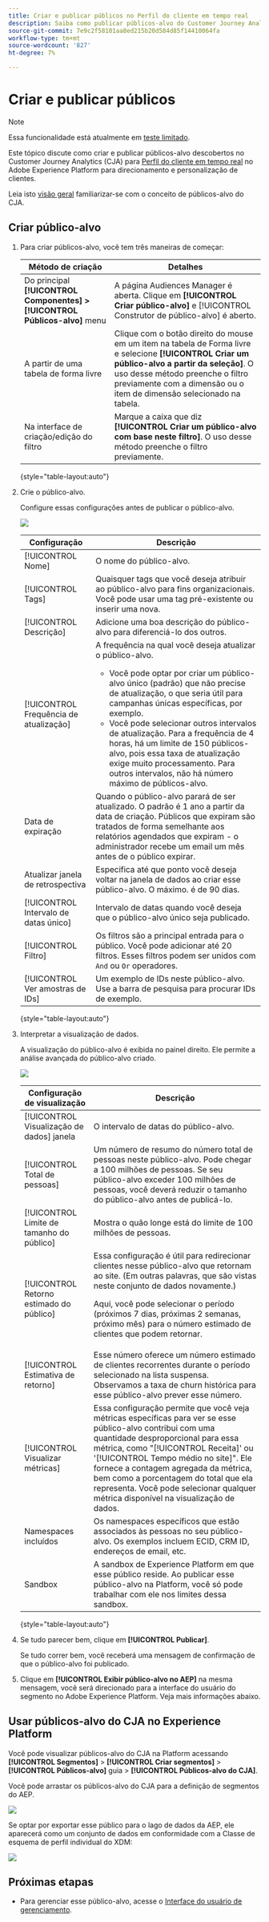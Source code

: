 ```yaml
---
title: Criar e publicar públicos no Perfil do cliente em tempo real
description: Saiba como publicar públicos-alvo do Customer Journey Analytics
source-git-commit: 7e9c2f58101aa8ed215b20d584d85f14410064fa
workflow-type: tm+mt
source-wordcount: '827'
ht-degree: 7%

---
```



# Criar e publicar públicos

>[!NOTE]
>
>Essa funcionalidade está atualmente em [teste limitado](/help/release-notes/releases.md).

Este tópico discute como criar e publicar públicos-alvo descobertos no Customer Journey Analytics (CJA) para [Perfil do cliente em tempo real](https://experienceleague.adobe.com/docs/experience-platform/profile/home.html?lang=pt-BR) no Adobe Experience Platform para direcionamento e personalização de clientes.

Leia isto [visão geral](/help/components/audiences/audiences-overview.md) familiarizar-se com o conceito de públicos-alvo do CJA.

## Criar público-alvo

1. Para criar públicos-alvo, você tem três maneiras de começar:

   | Método de criação | Detalhes |
   | --- | --- |
   | Do principal **[!UICONTROL Componentes] > [!UICONTROL Públicos-alvo]** menu | A página Audiences Manager é aberta. Clique em **[!UICONTROL Criar público-alvo]** e [!UICONTROL Construtor de público-alvo] é aberto. |
   | A partir de uma tabela de forma livre | Clique com o botão direito do mouse em um item na tabela de Forma livre e selecione **[!UICONTROL Criar um público-alvo a partir da seleção]**. O uso desse método preenche o filtro previamente com a dimensão ou o item de dimensão selecionado na tabela. |
   | Na interface de criação/edição do filtro | Marque a caixa que diz **[!UICONTROL Criar um público-alvo com base neste filtro]**. O uso desse método preenche o filtro previamente. |

   {style=&quot;table-layout:auto&quot;}

1. Crie o público-alvo.

   Configure essas configurações antes de publicar o público-alvo.

   ![](assets/create-audience.png)

   | Configuração | Descrição |
   | --- | --- |
   | [!UICONTROL Nome] | O nome do público-alvo. |
   | [!UICONTROL Tags] | Quaisquer tags que você deseja atribuir ao público-alvo para fins organizacionais. Você pode usar uma tag pré-existente ou inserir uma nova. |
   | [!UICONTROL Descrição] | Adicione uma boa descrição do público-alvo para diferenciá-lo dos outros. |
   | [!UICONTROL Frequência de atualização] | A frequência na qual você deseja atualizar o público-alvo.<ul><li>Você pode optar por criar um público-alvo único (padrão) que não precise de atualização, o que seria útil para campanhas únicas específicas, por exemplo.</li><li>Você pode selecionar outros intervalos de atualização. Para a frequência de 4 horas, há um limite de 150 públicos-alvo, pois essa taxa de atualização exige muito processamento. Para outros intervalos, não há número máximo de públicos-alvo.</li></ul> |
   | Data de expiração | Quando o público-alvo parará de ser atualizado. O padrão é 1 ano a partir da data de criação. Públicos que expiram são tratados de forma semelhante aos relatórios agendados que expiram - o administrador recebe um email um mês antes de o público expirar. |
   | Atualizar janela de retrospectiva | Especifica até que ponto você deseja voltar na janela de dados ao criar esse público-alvo. O máximo. é de 90 dias. |
   | [!UICONTROL Intervalo de datas único] | Intervalo de datas quando você deseja que o público-alvo único seja publicado. |
   | [!UICONTROL Filtro] | Os filtros são a principal entrada para o público. Você pode adicionar até 20 filtros. Esses filtros podem ser unidos com `And` ou `Or` operadores. |
   | [!UICONTROL Ver amostras de IDs] | Um exemplo de IDs neste público-alvo. Use a barra de pesquisa para procurar IDs de exemplo. |

   {style=&quot;table-layout:auto&quot;}

1. Interpretar a visualização de dados.

   A visualização do público-alvo é exibida no painel direito. Ele permite a análise avançada do público-alvo criado.

   ![](assets/data-preview.png)

   | Configuração de visualização | Descrição |
   | --- | --- |
   | [!UICONTROL Visualização de dados] janela | O intervalo de datas do público-alvo. |
   | [!UICONTROL Total de pessoas] | Um número de resumo do número total de pessoas neste público-alvo. Pode chegar a 100 milhões de pessoas. Se seu público-alvo exceder 100 milhões de pessoas, você deverá reduzir o tamanho do público-alvo antes de publicá-lo. |
   | [!UICONTROL Limite de tamanho do público] | Mostra o quão longe está do limite de 100 milhões de pessoas. |
   | [!UICONTROL Retorno estimado do público] | Essa configuração é útil para redirecionar clientes nesse público-alvo que retornam ao site. (Em outras palavras, que são vistas neste conjunto de dados novamente.) <p>Aqui, você pode selecionar o período (próximos 7 dias, próximas 2 semanas, próximo mês) para o número estimado de clientes que podem retornar. |
   | [!UICONTROL Estimativa de retorno] | Esse número oferece um número estimado de clientes recorrentes durante o período selecionado na lista suspensa. Observamos a taxa de churn histórica para esse público-alvo prever esse número. |
   | [!UICONTROL Visualizar métricas] | Essa configuração permite que você veja métricas específicas para ver se esse público-alvo contribui com uma quantidade desproporcional para essa métrica, como &quot;[!UICONTROL Receita]&#39; ou &#39;[!UICONTROL Tempo médio no site]&quot;. Ele fornece a contagem agregada da métrica, bem como a porcentagem do total que ela representa. Você pode selecionar qualquer métrica disponível na visualização de dados. |
   | Namespaces incluídos | Os namespaces específicos que estão associados às pessoas no seu público-alvo. Os exemplos incluem ECID, CRM ID, endereços de email, etc. |
   | Sandbox | A sandbox de Experience Platform em que esse público reside. Ao publicar esse público-alvo na Platform, você só pode trabalhar com ele nos limites dessa sandbox. |

   {style=&quot;table-layout:auto&quot;}

1. Se tudo parecer bem, clique em **[!UICONTROL Publicar]**.

   Se tudo correr bem, você receberá uma mensagem de confirmação de que o público-alvo foi publicado.

1. Clique em **[!UICONTROL Exibir público-alvo no AEP]** na mesma mensagem, você será direcionado para a interface do usuário do segmento no Adobe Experience Platform. Veja mais informações abaixo.

## Usar públicos-alvo do CJA no Experience Platform

Você pode visualizar públicos-alvo do CJA na Platform acessando **[!UICONTROL Segmentos]** > **[!UICONTROL Criar segmentos]** > **[!UICONTROL Públicos-alvo]** guia > **[!UICONTROL Públicos-alvo do CJA]**.

Você pode arrastar os públicos-alvo do CJA para a definição de segmentos do AEP.

![](assets/audiences-aep.png)

Se optar por exportar esse público para o lago de dados da AEP, ele aparecerá como um conjunto de dados em conformidade com a Classe de esquema de perfil individual do XDM:

![](assets/aep-datalake.png)


## Próximas etapas

* Para gerenciar esse público-alvo, acesse o [Interface do usuário de gerenciamento](/help/components/audiences/manage.md).
